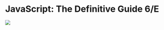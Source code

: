 # JavaScript: The Definitive Guide 6/E

<div>
  <img src="https://user-images.githubusercontent.com/54442420/166148376-9caa9132-368a-418c-8f5a-2f033ef8ebfb.jpeg" style="width=100%"/>
</div>
